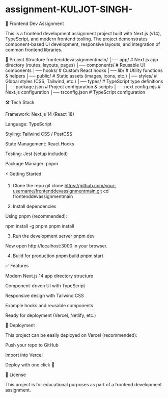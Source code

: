 ﻿# assignment-KULJOT-SINGH-

🚀 Frontend Dev Assignment

This is a frontend development assignment project built with Next.js
 (v14), TypeScript, and modern frontend tooling.
The project demonstrates component-based UI development, responsive layouts, and integration of common frontend libraries.

📂 Project Structure
frontenddevassignmentmain/
│── app/              # Next.js app directory (routes, layouts, pages)
│── components/       # Reusable UI components
│── hooks/            # Custom React hooks
│── lib/              # Utility functions & helpers
│── public/           # Static assets (images, icons, etc.)
│── styles/           # Global styles (CSS, Tailwind, etc.)
│── types/            # TypeScript type definitions
│── package.json      # Project configuration & scripts
│── next.config.mjs   # Next.js configuration
│── tsconfig.json     # TypeScript configuration

🛠️ Tech Stack

Framework: Next.js 14 (React 18)

Language: TypeScript

Styling: Tailwind CSS / PostCSS

State Management: React Hooks

Testing: Jest (setup included)

Package Manager: pnpm

⚡ Getting Started
1. Clone the repo
git clone https://github.com/your-username/frontenddevassignmentmain.git
cd frontenddevassignmentmain

2. Install dependencies

Using pnpm (recommended):

npm install -g pnpm
pnpm install

3. Run the development server
pnpm dev


Now open http://localhost:3000
 in your browser.

4. Build for production
pnpm build
pnpm start

✅ Features

Modern Next.js 14 app directory structure

Component-driven UI with TypeScript

Responsive design with Tailwind CSS

Example hooks and reusable components

Ready for deployment (Vercel, Netlify, etc.)

🚀 Deployment

This project can be easily deployed on Vercel
 (recommended):

Push your repo to GitHub

Import into Vercel

Deploy with one click 🚀

📜 License

This project is for educational purposes as part of a frontend development assignment.
